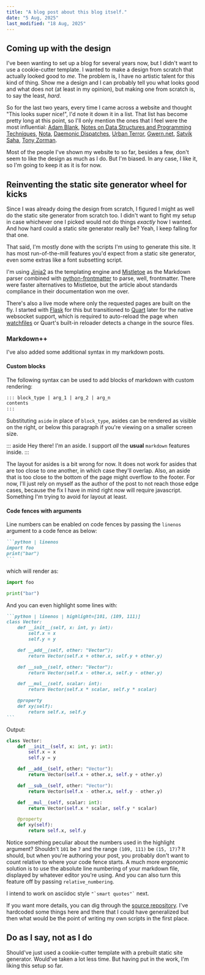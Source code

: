 ```yaml
---
title: "A blog post about this blog itself."
date: "5 Aug, 2025"
last_modified: "18 Aug, 2025"
---
```


## Coming up with the design

I've been wanting to set up a blog for several years now, but I didn't want to use a cookie-cutter template. I wanted to
make a design from scratch that actually looked good to *me*. The problem is, I have no artistic talent for this kind of
thing. Show me a design and I can probably tell you what looks good and what does not (at least in my opinion), but
making one from scratch is, to say the least, *hard*.

So for the last two years, every time I came across a website and thought "This looks super nice!", I'd note it down it
in a list. That list has become pretty long at this point, so I'll only mention the ones that I feel were the most
influential:
[Adam Blank](https://countablethoughts.com/),
[Notes on Data Structures and Programming Techniques](https://cs.yale.edu/homes/aspnes/classes/223/notes.html),
[Nota](https://nota-lang.org/),
[Daemonic Dispatches](https://www.daemonology.net/blog/),
[Urban Terror](https://www.urbanterror.info/home/),
[Gwern.net](https://gwern.net/),
[Satvik Saha](https://sahasatvik.github.io/),
[Tony Zorman](https://tony-zorman.com/).

Most of the people I've shown my website to so far, besides a few, don't seem to like the design as much as I do. But
I'm biased. In any case, I like it, so I'm going to keep it as it is for now.

## Reinventing the static site generator wheel for kicks

Since I was already doing the design from scratch, I figured I might as well do the static site generator from scratch
too. I didn't want to fight my setup in case whichever one I picked would not do things *exactly* how I wanted. And how
hard could a static site generator really be? Yeah, I keep falling for that one.

That said, I'm mostly done with the scripts I'm using to generate this site. It has most run-of-the-mill features you'd
expect from a static site generator, even some extras like a font subsetting script.

I'm using [Jinja2](https://github.com/pallets/jinja) as the templating engine and
[Mistletoe](https://github.com/miyuchina/mistletoe) as the Markdown parser combined with
[python-frontmatter](https://github.com/eyeseast/python-frontmatter) to parse, well, frontmatter. There were faster
alternatives to Mistletoe, but the article about standards compliance in their documentation won me over.

There's also a live mode where only the requested pages are built on the fly. I started with
[Flask](https://github.com/pallets/flask) for this but transitioned to [Quart](https://github.com/pallets/quart) later
for the native websocket support, which is required to auto-reload the page when
[watchfiles](https://github.com/samuelcolvin/watchfiles) or Quart's built-in reloader detects a change in the source
files.

### Markdown++

I've also added some additional syntax in my markdown posts.

#### Custom blocks

The following syntax can be used to add blocks of markdown with custom rendering:

```markdown
::: block_type | arg_1 | arg_2 | arg_n
contents
:::
```

Substituting `aside` in place of `block_type`, asides can be rendered as visible on the right, or below this paragraph
if you're viewing on a smaller screen size.

::: aside
Hey there! I'm an aside. I support _all_ the **usual** `markdown` features inside.
:::

The layout for asides is a bit wrong for now. It does not work for asides that are too close to one another, in which
case they'll overlap. Also, an aside that is too close to the bottom of the page might overflow to the footer. For now,
I'll just rely on myself as the author of the post to not reach those edge cases, because the fix I have in mind right
now will require javascript. Something I'm trying to avoid for layout at least.

#### Code fences with arguments

Line numbers can be enabled on code fences by passing the `linenos` argument to a code fence as below:

~~~markdown
```python | linenos
import foo
print("bar")
```
~~~

which will render as:

```python | linenos
import foo

print("bar")
```

And you can even highlight some lines with:

~~~markdown
```python | linenos | highlight=[101, (109, 111)]
class Vector:
    def __init__(self, x: int, y: int):
        self.x = x
        self.y = y

    def __add__(self, other: "Vector"):
        return Vector(self.x + other.x, self.y + other.y)

    def __sub__(self, other: "Vector"):
        return Vector(self.x - other.x, self.y - other.y)

    def __mul__(self, scalar: int):
        return Vector(self.x * scalar, self.y * scalar)

    @property
    def xy(self):
        return self.x, self.y
```
~~~

Output:

```python | linenos | highlight=[101, (109, 111)]
class Vector:
    def __init__(self, x: int, y: int):
        self.x = x
        self.y = y

    def __add__(self, other: "Vector"):
        return Vector(self.x + other.x, self.y + other.y)

    def __sub__(self, other: "Vector"):
        return Vector(self.x - other.x, self.y - other.y)

    def __mul__(self, scalar: int):
        return Vector(self.x * scalar, self.y * scalar)

    @property
    def xy(self):
        return self.x, self.y
```

Notice something peculiar about the numbers used in the highlight argument? Shouldn't `101` be `7` and the range
`(109, 111)` be `(15, 17)`? It should, but when you're authoring your post, you probably don't want to count relative to
where your code fence starts. A much more ergonomic solution is to use the absolute line numbering of your markdown
file, displayed by whatever editor you're using. And you can also turn this feature off by passing `relative_numbering`.

I intend to work on asciidoc style `` "`smart quotes"` `` next.

If you want more details, you can dig through the [source repository](https://github.com/sujaldev/sujal.dev). I've
hardcoded some things here and there that I could have generalized but then what would be the point of writing my own
scripts in the first place.

## Do as I say, not as I do

Should've just used a cookie-cutter template with a prebuilt static site generator. Would've taken a lot less time.
But having put in the work, I'm liking this setup so far.